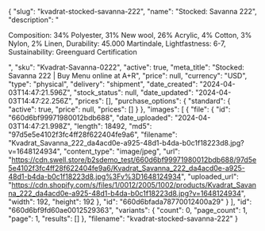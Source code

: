 {
  "slug": "kvadrat-stocked-savanna-222",
  "name": "Stocked: Savanna 222",
  "description": "<p>Composition: 34% Polyester, 31% New wool, 26% Acrylic, 4% Cotton, 3% Nylon, 2% Linen, Durability: 45.000 Martindale, Lightfastness: 6-7, Sustainability: Greenguard Certification</p>",
  "sku": "Kvadrat-Savanna-0222",
  "active": true,
  "meta_title": "Stocked: Savanna 222 | Buy Menu online at A+R",
  "price": null,
  "currency": "USD",
  "type": "physical",
  "delivery": "shipment",
  "date_created": "2024-04-03T14:47:21.596Z",
  "stock_status": null,
  "date_updated": "2024-04-03T14:47:22.256Z",
  "prices": [],
  "purchase_options": {
    "standard": {
      "active": true,
      "price": null,
      "prices": []
    }
  },
  "images": [
    {
      "file": {
        "id": "660d6bf99971980012bdb688",
        "date_uploaded": "2024-04-03T14:47:21.998Z",
        "length": 18492,
        "md5": "97d5e5e4102f3fc4ff28f622404fe9a6",
        "filename": "Kvadrat_Savanna_222_da4acd0e-a925-48d1-b4da-b0c1f18223d8.jpg?v=1648124934",
        "content_type": "image/jpeg",
        "url": "https://cdn.swell.store/b2sdemo_test/660d6bf99971980012bdb688/97d5e5e4102f3fc4ff28f622404fe9a6/Kvadrat_Savanna_222_da4acd0e-a925-48d1-b4da-b0c1f18223d8.jpg%3Fv%3D1648124934",
        "uploaded_url": "https://cdn.shopify.com/s/files/1/0012/2005/1002/products/Kvadrat_Savanna_222_da4acd0e-a925-48d1-b4da-b0c1f18223d8.jpg?v=1648124934",
        "width": 192,
        "height": 192
      },
      "id": "660d6bfada78770012400a29"
    }
  ],
  "id": "660d6bf9fd60ae0012529363",
  "variants": {
    "count": 0,
    "page_count": 1,
    "page": 1,
    "results": []
  },
  "filename": "kvadrat-stocked-savanna-222"
}